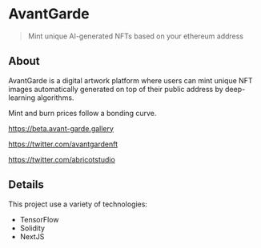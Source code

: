 # AvantGarde

> Mint unique AI-generated NFTs based on your ethereum address

## About 
AvantGarde is a digital artwork platform where users can mint unique NFT images automatically generated on top of their public address by deep-learning algorithms. 

Mint and burn prices follow a bonding curve.

https://beta.avant-garde.gallery

https://twitter.com/avantgardenft

https://twitter.com/abricotstudio

## Details

This project use a variety of technologies:

- TensorFlow
- Solidity
- NextJS
